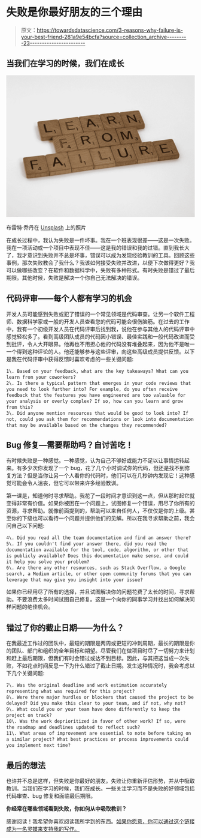 # 失败是你最好朋友的三个理由

> 原文：<https://towardsdatascience.com/3-reasons-why-failure-is-your-best-friend-281a9e54bcfa?source=collection_archive---------23----------------------->

## 当我们在学习的时候，我们在成长

![](img/c72212b2eed6f2fa2bbd580b228f6c01.png)

布雷特·乔丹在 [Unsplash](https://unsplash.com?utm_source=medium&utm_medium=referral) 上的照片

在成长过程中，我认为失败是一件坏事。我在一个班表现很差——这是一次失败。我在一项活动或一个项目中表现不佳——这是我的错误和我的过错。直到我长大了，我才意识到失败并不总是坏事，错误可以成为发现经验教训的工具。回顾这些事例，那次失败教会了我什么？我该如何接受失败并改进，以便下次做得更好？我可以做哪些改变？在软件和数据科学中，失败有多种形式。有时失败是错过了最后期限。其他时候，失败是解决一个你自己无法解决的错误。

## 代码评审——每个人都有学习的机会

开发人员可能感到失败或犯了错误的一个常见领域是代码审查。让另一个软件工程师、数据科学家或一般的开发人员查看您的代码可能会很伤脑筋。在过去的工作中，我有一个初级开发人员在代码评审后找到我，说他在参与其他人的代码评审中感觉轻松多了。看到高级团队成员的代码因小错误、最佳实践和一般代码改进而受到批评，令人大开眼界。他再也不用担心他的代码没有堆叠起来，因为他不是唯一一个得到这种评论的人。他还能够参与这些评审，向这些高级成员提供反馈。以下是我在代码评审中获得反馈时喜欢考虑的一些关键问题:

```
1\. Based on your feedback, what are the key takeaways? What can you learn from your coworkers?
2\. Is there a typical pattern that emerges in your code reviews that you need to look further into? For example, do you often receive feedback that the features you have engineered are too valuable for your analysis or overly complex? If so, how can you learn and grow from this? 
3\. Did anyone mention resources that would be good to look into? If not, could you ask them for recommendations or look into documentation that may be available based on the changes they recommended?
```

## Bug 修复—需要帮助吗？自讨苦吃！

有时候失败是一种感觉。一种感觉，认为自己不够好或能力不足以让事情运转起来。有多少次你发现了一个 bug，花了几个小时调试你的代码，但还是找不到修复方法？但是当你让另一个人看你的代码时，他们可以在几秒钟内发现它！这种感觉可能会令人沮丧，但它可以带来许多经验教训。

第一课是，知道何时寻求帮助。我花了一段时间才意识到这一点，但从那时起它就变得非常有价值。如果你被困在一个问题上，试图修复一个错误，用尽了你所有的资源，寻求帮助。就像前面提到的，帮助可以来自任何人，不仅仅是你的上级。甚至你的下级也可以看待一个问题并提供他们的见解。所以在我寻求帮助之前，我会问自己以下问题:

```
4\. Did you read all the team documentation and find an answer there? 
5\. If you couldn't find your answer there, did you read the documentation available for the tool, code, algorithm, or other that is publicly available? Does this documentation make sense, and could it help you solve your problem? 
6\. Are there any other resources, such as Stack Overflow, a Google search, a Medium article, or other open community forums that you can leverage that may give you insight into your issue? 
```

如果你已经用尽了所有的选择，并且试图解决你的问题花费了太长的时间，寻求帮助。不要浪费太多时间试图自己修复。这是一个向你的同事学习并找出如何解决同样问题的绝佳机会。

## 错过了你的截止日期——为什么？

在我最近工作过的团队中，最短的期限是两周或更短的冲刺周期，最长的期限是你的团队、部门和组织的全年目标和期望。尽管我们在做项目时尽了一切努力来计划和赶上最后期限，但我们有时会错过或达不到目标。因此，与其把这当成一次失败，不如花点时间反思一下为什么错过了截止日期。发生这种情况时，我会考虑以下几个关键问题:

```
7\. Was the original deadline and work estimation accurately representing what was required for this project? 
8\. Were there major hurdles or blockers that caused the project to be delayed? Did you make this clear to your team, and if not, why not? 
9\. What could you or your team have done differently to keep the project on track? 
10\. Was the work deprioritized in favor of other work? If so, were the roadmap and deadlines updated to reflect such? 
11\. What areas of improvement are essential to note before taking on a similar project? What best practices or process improvements could you implement next time?
```

## 最后的想法

也许并不总是这样，但失败是你最好的朋友。失败让你重新评估形势，并从中吸取教训。当我们在学习的时候，我们在成长。一些关注学习而不是失败的好领域包括代码审查、bug 修复和面临最后期限。

**你经常在哪些领域看到失败，你如何从中吸取教训？**

感谢阅读！我希望你喜欢阅读我所学到的东西。[如果你愿意，你可以通过这个链接成为一名灵媒来支持我的写作。](https://rjday.medium.com/membership)